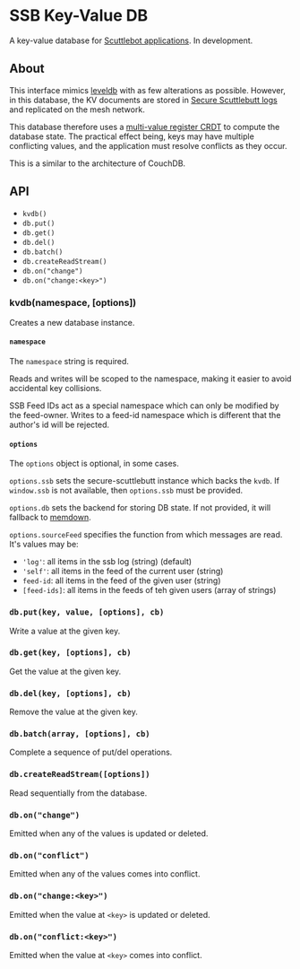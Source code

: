 # SSB Key-Value DB

A key-value database for [Scuttlebot applications](https://github.com/ssbc/scuttlebot).
In development.


## About

This interface mimics [leveldb](https://github.com/level/levelup) with as few alterations as possible.
However, in this database, the KV documents are stored in [Secure Scuttlebutt logs](https://github.com/ssbc/secure-scuttlebutt) and replicated on the mesh network.

This database therefore uses a [multi-value register CRDT](https://github.com/pfraze/crdt_notes#multi-value-register-mv-register) to compute the database state.
The practical effect being, keys may have multiple conflicting values, and the application must resolve conflicts as they occur.

This is a similar to the architecture of CouchDB.


## API

 - `kvdb()`
 - `db.put()`
 - `db.get()`
 - `db.del()`
 - `db.batch()`
 - `db.createReadStream()`
 - `db.on("change")`
 - `db.on("change:<key>")`

### kvdb(namespace, [options])

Creates a new database instance.

#### `namespace`

The `namespace` string is required.

Reads and writes will be scoped to the namespace, making it easier to avoid accidental key collisions.

SSB Feed IDs act as a special namespace which can only be modified by the feed-owner.
Writes to a feed-id namespace which is different that the author's id will be rejected.

#### `options`

The `options` object is optional, in some cases.

`options.ssb` sets the secure-scuttlebutt instance which backs the `kvdb`.
If `window.ssb` is not available, then `options.ssb` must be provided.

`options.db` sets the backend for storing DB state.
If not provided, it will fallback to [memdown](https://github.com/level/memdown).

`options.sourceFeed` specifies the function from which messages are read.
It's values may be:

 - `'log'`: all items in the ssb log (string) (default)
 - `'self'`: all items in the feed of the current user (string)
 - `feed-id`: all items in the feed of the given user (string)
 - `[feed-ids]`: all items in the feeds of teh given users (array of strings)

### `db.put(key, value, [options], cb)`

Write a value at the given key.

### `db.get(key, [options], cb)`

Get the value at the given key.

### `db.del(key, [options], cb)`

Remove the value at the given key.

### `db.batch(array, [options], cb)`

Complete a sequence of put/del operations.

### `db.createReadStream([options])`

Read sequentially from the database.

### `db.on("change")`

Emitted when any of the values is updated or deleted.

### `db.on("conflict")`

Emitted when any of the values comes into conflict.

### `db.on("change:<key>")`

Emitted when the value at `<key>` is updated or deleted.

### `db.on("conflict:<key>")`

Emitted when the value at `<key>` comes into conflict.